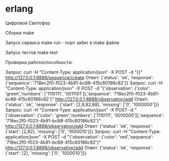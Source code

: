 # erlang
Цифровой Светофор

Сборка
make

Запуск сервиса
make run - порт забит в make файле

Запуск тестов
make test

Проверка работоспособности:

Запрос:
	curl -H "Content-Type: application/json" -X POST -d "{}" http://127.0.0.1:8888/sequence/create
Ответ:
	{'status': 'ok', 'response': {'sequence': '718ec2f0-f023-4b91-bc88-415c60186c82'}}
Запрос:
	curl -H "Content-Type: application/json" -X POST -d "{'observation': {'color': 'green','numbers': ['1110111', '0011101']},'sequence': '718ec2f0-f023-4b91-bc88-415c60186c82'}" http://127.0.0.1:8888/observation/add
Ответ:
	{'status': 'ok', 'response': {'start': [2,8,82,88], 'missing': ['0', '1000000']}}
Запрос:
	curl -H "Content-Type: application/json" -X POST -d "{'observation': {'color': 'green','numbers': ['1110111', '0010000']},'sequence': '718ec2f0-f023-4b91-bc88-415c60186c82'}" http://127.0.0.1:8888/observation/add
Ответ:
	{'status': 'ok', 'response': {'start': [2,82], 'missing': ['0', '1000010']}}
Запрос:
	curl -H "Content-Type: application/json" -X POST -d "{'observation': {'color': 'red','sequence': '718ec2f0-f023-4b91-bc88-415c60186c82'}" http://127.0.0.1:8888/observation/add
Ответ:
	{'status': 'ok', 'response': {'start': [2], 'missing': ['0', '1000010']}}

